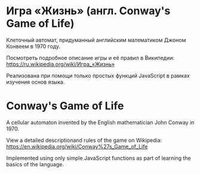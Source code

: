 # Игра «Жизнь» (англ. Conway's Game of Life)
Клеточный автомат, придуманный английским математиком Джоном Конвеем в 1970 году.

Посмотреть подробное описание игры и её правил в Википедии: 
https://ru.wikipedia.org/wiki/Игра_«Жизнь»

Реализована при помощи только простых функций JavaScript в рамках изучения основ языка.

# Conway's Game of Life
A cellular automaton invented by the English mathematician John Conway in 1970.

View a detailed descriptionand rules of the game on Wikipedia: 
https://en.wikipedia.org/wiki/Conway%27s_Game_of_Life

Implemented using only simple JavaScript functions as part of learning the basics of the language.
